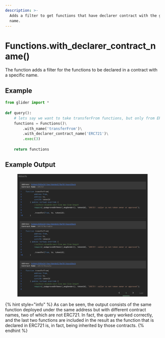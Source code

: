 ```yaml
---
description: >-
  Adds a filter to get functions that have declarer contract with the given
  name.
---
```


# Functions.with\_declarer\_contract\_name()

The function adds a filter for the functions to be declared in a contract with a specific name.

## Example

```python
from glider import *

def query():
	# lets say we want to take transferFrom functions, but only from ERC721 contracts and not ERC20
    functions = Functions()\
        .with_name('transferFrom')\
        .with_declarer_contract_name('ERC721')\
        .exec(3)

    return functions
```

## Example Output

<figure><img src="../../.gitbook/assets/image (15) (1).png" alt=""><figcaption></figcaption></figure>



{% hint style="info" %}
As can be seen, the output consists of the same function deployed under the same address but with different contract names, two of which are not ERC721. In fact, the query worked correctly, and the last two functions are included in the result as the function that is declared in ERC721 is, in fact, being inherited by those contracts.
{% endhint %}
